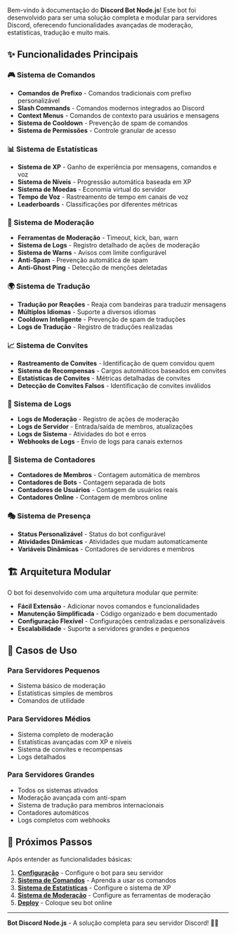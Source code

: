 Bem-vindo à documentação do **Discord Bot Node.js**! Este bot foi desenvolvido para ser uma solução completa e modular para servidores Discord, oferecendo funcionalidades avançadas de moderação, estatísticas, tradução e muito mais.

## ✨ Funcionalidades Principais

### 🎮 Sistema de Comandos
*   **Comandos de Prefixo** - Comandos tradicionais com prefixo personalizável
*   **Slash Commands** - Comandos modernos integrados ao Discord
*   **Context Menus** - Comandos de contexto para usuários e mensagens
*   **Sistema de Cooldown** - Prevenção de spam de comandos
*   **Sistema de Permissões** - Controle granular de acesso

### 📊 Sistema de Estatísticas
*   **Sistema de XP** - Ganho de experiência por mensagens, comandos e voz
*   **Sistema de Níveis** - Progressão automática baseada em XP
*   **Sistema de Moedas** - Economia virtual do servidor
*   **Tempo de Voz** - Rastreamento de tempo em canais de voz
*   **Leaderboards** - Classificações por diferentes métricas

### 🔨 Sistema de Moderação
*   **Ferramentas de Moderação** - Timeout, kick, ban, warn
*   **Sistema de Logs** - Registro detalhado de ações de moderação
*   **Sistema de Warns** - Avisos com limite configurável
*   **Anti-Spam** - Prevenção automática de spam
*   **Anti-Ghost Ping** - Detecção de menções deletadas

### 🌍 Sistema de Tradução
*   **Tradução por Reações** - Reaja com bandeiras para traduzir mensagens
*   **Múltiplos Idiomas** - Suporte a diversos idiomas
*   **Cooldown Inteligente** - Prevenção de spam de traduções
*   **Logs de Tradução** - Registro de traduções realizadas

### 📈 Sistema de Convites
*   **Rastreamento de Convites** - Identificação de quem convidou quem
*   **Sistema de Recompensas** - Cargos automáticos baseados em convites
*   **Estatísticas de Convites** - Métricas detalhadas de convites
*   **Detecção de Convites Falsos** - Identificação de convites inválidos

### 📝 Sistema de Logs
*   **Logs de Moderação** - Registro de ações de moderação
*   **Logs de Servidor** - Entrada/saída de membros, atualizações
*   **Logs de Sistema** - Atividades do bot e erros
*   **Webhooks de Logs** - Envio de logs para canais externos

### 🔢 Sistema de Contadores
*   **Contadores de Membros** - Contagem automática de membros
*   **Contadores de Bots** - Contagem separada de bots
*   **Contadores de Usuários** - Contagem de usuários reais
*   **Contadores Online** - Contagem de membros online

### 🎭 Sistema de Presença
*   **Status Personalizável** - Status do bot configurável
*   **Atividades Dinâmicas** - Atividades que mudam automaticamente
*   **Variáveis Dinâmicas** - Contadores de servidores e membros

## 🏗️ Arquitetura Modular

O bot foi desenvolvido com uma arquitetura modular que permite:

*   **Fácil Extensão** - Adicionar novos comandos e funcionalidades
*   **Manutenção Simplificada** - Código organizado e bem documentado
*   **Configuração Flexível** - Configurações centralizadas e personalizáveis
*   **Escalabilidade** - Suporte a servidores grandes e pequenos

## 🎯 Casos de Uso

### Para Servidores Pequenos
*   Sistema básico de moderação
*   Estatísticas simples de membros
*   Comandos de utilidade

### Para Servidores Médios
*   Sistema completo de moderação
*   Estatísticas avançadas com XP e níveis
*   Sistema de convites e recompensas
*   Logs detalhados

### Para Servidores Grandes
*   Todos os sistemas ativados
*   Moderação avançada com anti-spam
*   Sistema de tradução para membros internacionais
*   Contadores automáticos
*   Logs completos com webhooks

## 🚀 Próximos Passos

Após entender as funcionalidades básicas:

1. **[Configuração](02-configuracao.md)** - Configure o bot para seu servidor
2. **[Sistema de Comandos](03-sistema-comandos.md)** - Aprenda a usar os comandos
3. **[Sistema de Estatísticas](04-sistema-estatisticas.md)** - Configure o sistema de XP
4. **[Sistema de Moderação](05-sistema-moderacao.md)** - Configure as ferramentas de moderação
5. **[Deploy](09-deploy.md)** - Coloque seu bot online

---

**Bot Discord Node.js** - A solução completa para seu servidor Discord! 🚀✨
